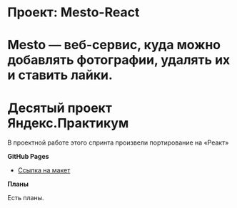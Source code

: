 # Проект: Mesto-React

# Mesto — веб-сервис, куда можно добавлять фотографии, удалять их и ставить лайки.

# Десятый проект Яндекс.Практикум

В проектной работе этого спринта произвели портирование на «Реакт»


**GitHub Pages**

* [Ссылка на макет](https://c-ya-l8er.github.io/mesto-react/)

**Планы**

Есть планы.
